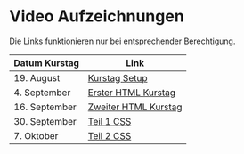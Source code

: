 # Video Aufzeichnungen

Die Links funktionieren nur bei entsprechender Berechtigung.

| Datum Kurstag | Link |
|---------------|------|
| 19. August | [Kurstag Setup](Kurstag_Setup) |
| 4. September | [Erster HTML Kurstag](Erster_HTML_Kurstag) |
| 16. September | [Zweiter HTML Kurstag](Zweiter_HTML_Kurstag) |
| 30. September | [Teil 1 CSS](Teil_1_CSS) |
| 7. Oktober | [Teil 2 CSS](Teil_2_CSS) |
